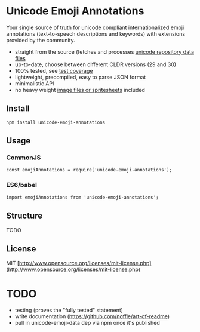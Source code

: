 # Unicode Emoji Annotations

Your single source of truth for unicode compliant internationalized emoji annotations (text-to-speech descriptions and keywords) with extensions provided by the community.
- straight from the source (fetches and processes [unicode repository data files](http://unicode.org/repos/cldr/)
- up-to-date, choose between different CLDR versions (29 and 30)
- 100% tested, see [test coverage](TODO)
- lightweight, precompiled, easy to parse JSON format
- minimalistic API
- no heavy weight [image files or spritesheets](https://github.com/iamcal/emoji-data) included

## Install

`npm install unicode-emoji-annotations`

## Usage

### CommonJS

`const emojiAnnotations = require('unicode-emoji-annotations');`

### ES6/babel

`import emojiAnnotations from 'unicode-emoji-annotations';`

## Structure

TODO

## License

MIT [http://www.opensource.org/licenses/mit-license.php](http://www.opensource.org/licenses/mit-license.php)

# TODO
- testing (proves the "fully tested" statement)
- write documentation (https://github.com/noffle/art-of-readme)
- pull in unicode-emoji-data dep via npm once it's published
